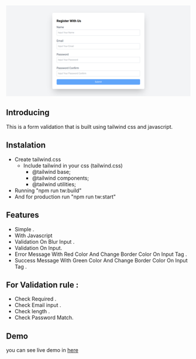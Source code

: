 <img src="img/img.png" alt="" srcset="" />

## Introducing

<p>
  This is a form validation that is built using tailwind css and javascript.
</p>

## Instalation 
- Create tailwind.css
  - Include tailwind in your css (tailwind.css)
    - @tailwind base;
    - @tailwind components;
    - @tailwind utilities;   
- Running "npm run tw:build"
- And for production run "npm run tw:start"     

## Features

- Simple .
- With Javascript
- Validation On Blur Input .
- Validation On Input.
- Error Message With Red Color And Change Border Color On Input Tag .
- Success Message With Green Color And Change Border Color On Input Tag .


## For Validation rule :
- Check Required .
- Check Email input .
- Check length .
- Check Password Match.


## Demo
you can see live demo in <a href="https://andriferry.com/portfolio/form-validation">here</a>
